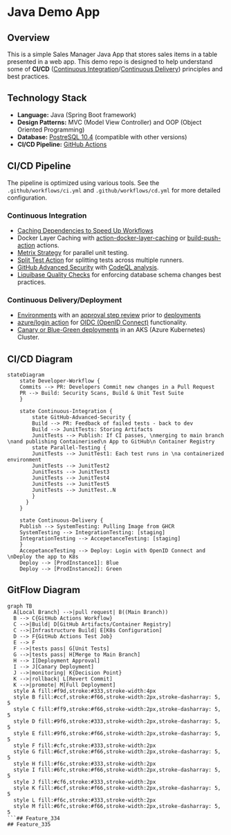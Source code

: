 # Java Demo App

## Overview

This is a simple Sales Manager Java App that stores sales items in a table presented in a web app. This demo repo is designed to help understand some of **CI/CD** ([Continuous Integration](https://docs.github.com/en/enterprise-cloud@latest/actions/automating-builds-and-tests/about-continuous-integration)/[Continuous Delivery](https://docs.github.com/en/enterprise-cloud@latest/actions/deployment/about-deployments/about-continuous-deployment)) principles and best practices.

## Technology Stack

- **Language:** Java (Spring Boot framework)
- **Design Patterns:** MVC (Model View Controller) and OOP (Object Oriented Programming)
- **Database:** [PostreSQL 10.4](https://www.postgresql.org/docs/10/release-10-4.html) (compatible with other versions)
- **CI/CD Pipeline:** [GitHub Actions](https://docs.github.com/en/enterprise-cloud@latest/actions)

## CI/CD Pipeline

The pipeline is optimized using various tools. See the `.github/workflows/ci.yml` and `.github/workflows/cd.yml` for more detailed configuration.

### Continuous Integration

- [Caching Dependencies to Speed Up Workflows](https://docs.github.com/en/enterprise-cloud@latest/actions/using-workflows/caching-dependencies-to-speed-up-workflows)
- Docker Layer Caching with [action-docker-layer-caching](https://github.com/satackey/action-docker-layer-caching) or [build-push-action](https://github.com/docker/build-push-action) actions.
- [Metrix Strategy](https://docs.github.com/en/enterprise-cloud@latest/actions/using-jobs/using-a-matrix-for-your-jobs) for parallel unit testing.
- [Split Test Action](https://github.com/marketplace/actions/split-tests) for splitting tests across multiple runners.
- [GitHub Advanced Security](https://docs.github.com/en/enterprise-cloud@latest/get-started/learning-about-github/about-github-advanced-security) with [CodeQL analysis](https://docs.github.com/en/code-security/code-scanning/automatically-scanning-your-code-for-vulnerabilities-and-errors/configuring-the-codeql-workflow-for-compiled-languages).
- [Liquibase Quality Checks](https://www.liquibase.com/quality-checks) for enforcing database schema changes best practices.

### Continuous Delivery/Deployment

- [Environments](https://docs.github.com/en/actions/deployment/targeting-different-environments/using-environments-for-deployment) with an [approval step review](https://docs.github.com/en/actions/managing-workflow-runs/reviewing-deployments) prior to [deployments](https://docs.github.com/en/actions/deployment/about-deployments)
- [azure/login action](https://github.com/marketplace/actions/azure-login) for [OIDC (OpenID Connect)](https://docs.github.com/en/actions/deployment/security-hardening-your-deployments/about-security-hardening-with-openid-connect) functionality.
- [Canary or Blue-Green deployments](https://github.com/Azure-Samples/aks-bluegreen-canary) in an AKS (Azure Kubernetes) Cluster.

## CI/CD Diagram

```mermaid
stateDiagram
    state Developer-Workflow {
    Commits --> PR: Developers Commit new changes in a Pull Request
    PR --> Build: Security Scans, Build & Unit Test Suite
    }
    
    state Continuous-Integration {
        state GitHub-Advanced-Security {
        Build --> PR: Feedback of failed tests - back to dev
        Build --> JunitTests: Storing Artifacts
        JunitTests --> Publish: If CI passes, \nmerging to main branch \nand publishing Containerised\n App to GitHub\n Container Registry
        state Parallel-Testing {
        JunitTests --> JunitTest1: Each test runs in \na containerized environment
        JunitTests --> JunitTest2
        JunitTests --> JunitTest3
        JunitTests --> JunitTest4
        JunitTests --> JunitTest5
        JunitTests --> JunitTest..N
        }
      }
    }

    state Continuous-Delivery {
    Publish --> SystemTesting: Pulling Image from GHCR
    SystemTesting --> IntegrationTesting: [staging]
    IntegrationTesting --> AccepetanceTesting: [staging]
    }
    AccepetanceTesting --> Deploy: Login with OpenID Connect and \nDeploy the app to K8s
    Deploy --> [ProdInstance1]: Blue
    Deploy --> [ProdInstance2]: Green
```
## GitFlow Diagram
```mermaid
graph TB
  A[Local Branch] -->|pull request| B((Main Branch))
  B --> C{GitHub Actions Workflow}
  C -->|Build| D[GitHub Artifacts/Container Registry]
  C -->|Infrastructure Build| E[K8s Configuration]
  D --> F{GitHub Actions Test Job}
  E --> F
  F -->|tests pass| G[Unit Tests]
  G -->|tests pass| H[Merge to Main Branch]
  H --> I[Deployment Approval]
  I --> J[Canary Deployment]
  J -->|monitoring| K{Decision Point}
  K -->|rollback| L[Revert Commit]
  K -->|promote| M[Full Deployment]
  style A fill:#f9d,stroke:#333,stroke-width:4px
  style B fill:#ccf,stroke:#f66,stroke-width:2px,stroke-dasharray: 5, 5
  style C fill:#ff9,stroke:#f66,stroke-width:2px,stroke-dasharray: 5, 5
  style D fill:#9f6,stroke:#333,stroke-width:2px,stroke-dasharray: 5, 5
  style E fill:#9f6,stroke:#f66,stroke-width:2px,stroke-dasharray: 5, 5
  style F fill:#cfc,stroke:#333,stroke-width:2px
  style G fill:#6cf,stroke:#f66,stroke-width:2px,stroke-dasharray: 5, 5
  style H fill:#f6c,stroke:#333,stroke-width:2px
  style I fill:#6fc,stroke:#f66,stroke-width:2px,stroke-dasharray: 5, 5
  style J fill:#cf6,stroke:#333,stroke-width:2px
  style K fill:#6cf,stroke:#f66,stroke-width:2px,stroke-dasharray: 5, 5
  style L fill:#f6c,stroke:#333,stroke-width:2px
  style M fill:#6fc,stroke:#f66,stroke-width:2px,stroke-dasharray: 5, 5
```## Feature_334
## Feature_335
